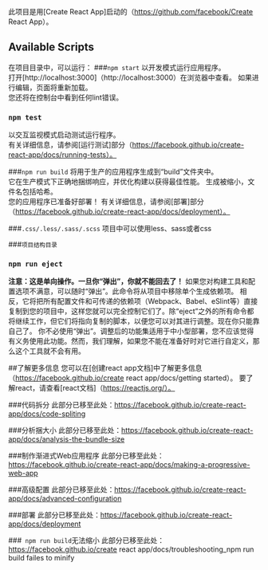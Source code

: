 此项目是用[Create React App]启动的（https://github.com/facebook/Create React App）。
## Available Scripts

在项目目录中，可以运行：
###`npm start`
以开发模式运行应用程序。<br>
打开[http://localhost:3000]（http://localhost:3000）在浏览器中查看。
如果进行编辑，页面将重新加载。<br>
您还将在控制台中看到任何lint错误。

### `npm test`
以交互监视模式启动测试运行程序。<br>
有关详细信息，请参阅[运行测试]部分（https://facebook.github.io/create-react-app/docs/running-tests）。

###`npm run build`
将用于生产的应用程序生成到“build”文件夹中。<br>
它在生产模式下正确地捆绑响应，并优化构建以获得最佳性能。
生成被缩小，文件名包括哈希。<br>
您的应用程序已准备好部署！
有关详细信息，请参阅[部署]部分（https://facebook.github.io/create-react-app/docs/deployment）。

###`.css/.less/.sass/.scss`
项目中可以使用less、sass或者css

###`项目结构目录`



### `npm run eject`
**注意：这是单向操作。一旦你“弹出”，你就不能回去了！**
如果您对构建工具和配置选项不满意，可以随时“弹出”。此命令将从项目中移除单个生成依赖项。
相反，它将把所有配置文件和可传递的依赖项（Webpack、Babel、eSlint等）直接复制到您的项目中，这样您就可以完全控制它们了。除“eject”之外的所有命令都将继续工作，但它们将指向复制的脚本，以便您可以对其进行调整。现在你只能靠自己了。
你不必使用“弹出”。调整后的功能集适用于中小型部署，您不应该觉得有义务使用此功能。然而，我们理解，如果您不能在准备好时对它进行自定义，那么这个工具就不会有用。

##了解更多信息
您可以在[创建react app文档]中了解更多信息（https://facebook.github.io/create react app/docs/getting started）。
要了解react，请查看[react文档]（https://reactjs.org/）。

###代码拆分
此部分已移至此处：https://facebook.github.io/create-react-app/docs/code-spliting

###分析捆大小
此部分已移至此处：https://facebook.github.io/create-react-app/docs/analysis-the-bundle-size

###制作渐进式Web应用程序
此部分已移至此处：https://facebook.github.io/create-react-app/docs/making-a-progressive-web-app

###高级配置
此部分已移至此处：https://facebook.github.io/create-react-app/docs/advanced-configuration

###部署
此部分已移至此处：https://facebook.github.io/create-react-app/docs/deployment

###` npm run build`无法缩小
此部分已移至此处：https://facebook.github.io/create react app/docs/troubleshooting_npm run build failes to minify